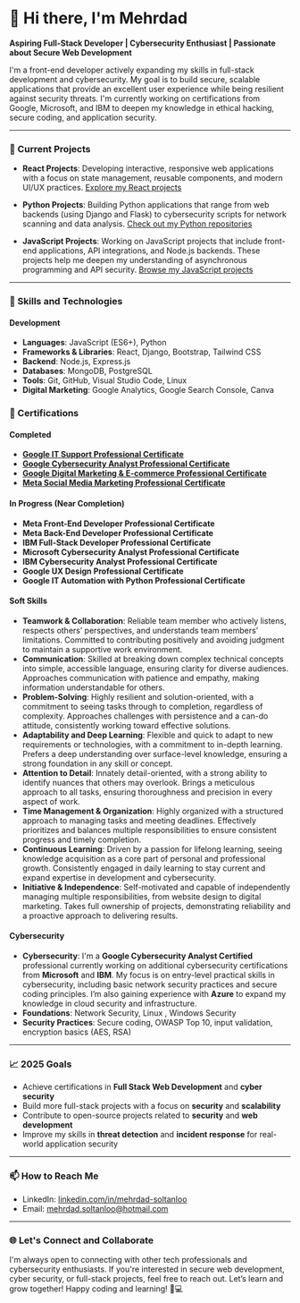 # 👋 Hi there, I'm Mehrdad

**Aspiring Full-Stack Developer | Cybersecurity Enthusiast | Passionate about Secure Web Development**

I'm a front-end developer actively expanding my skills in full-stack development and cybersecurity. My goal is to build secure, scalable applications that provide an excellent user experience while being resilient against security threats. I'm currently working on certifications from Google, Microsoft, and IBM to deepen my knowledge in ethical hacking, secure coding, and application security.

---

### 🔭 Current Projects

- **React Projects**: Developing interactive, responsive web applications with a focus on state management, reusable components, and modern UI/UX practices. [Explore my React projects](https://github.com/mehrdad-soltanloo/react-projects) 

- **Python Projects**: Building Python applications that range from web backends (using Django and Flask) to cybersecurity scripts for network scanning and data analysis. [Check out my Python repositories](https://github.com/mehrdad-soltanloo/python-projects)

- **JavaScript Projects**: Working on JavaScript projects that include front-end applications, API integrations, and Node.js backends. These projects help me deepen my understanding of asynchronous programming and API security. [Browse my JavaScript projects](https://github.com/mehrdad-soltanloo/vanilla-js-projects)

---

### 🌱 Skills and Technologies

#### Development
- **Languages**: JavaScript (ES6+), Python
- **Frameworks & Libraries**: React, Django, Bootstrap, Tailwind CSS
- **Backend**: Node.js, Express.js
- **Databases**: MongoDB, PostgreSQL
- **Tools**: Git, GitHub, Visual Studio Code, Linux
- **Digital Marketing**: Google Analytics, Google Search Console, Canva

### 📜 Certifications

#### Completed
- **[Google IT Support Professional Certificate](https://coursera.org/share/f630ff4c85d314d83a1447015f0468b3)**  
- **[Google Cybersecurity Analyst Professional Certificate](https://coursera.org/share/4513a1aae8a6af0b013df939975f2ead)**  
- **[Google Digital Marketing & E-commerce Professional Certificate](https://coursera.org/share/2fcf6be12b8d94abee62db3ac961721b)**  
- **[Meta Social Media Marketing Professional Certificate](https://coursera.org/share/216f41a21c9c6e4c04346de409e73f51)**  

#### In Progress (Near Completion)
- **Meta Front-End Developer Professional Certificate**
- **Meta Back-End Developer Professional Certificate**
- **IBM Full-Stack Developer Professional Certificate**
- **Microsoft Cybersecurity Analyst Professional Certificate**
- **IBM Cybersecurity Analyst Professional Certificate**
- **Google UX Design Professional Certificate**
- **Google IT Automation with Python Professional Certificate**

  
#### Soft Skills
- **Teamwork & Collaboration**: Reliable team member who actively listens, respects others’ perspectives, and understands team members’ limitations. Committed to contributing positively and avoiding judgment to maintain a supportive work environment.
- **Communication**: Skilled at breaking down complex technical concepts into simple, accessible language, ensuring clarity for diverse audiences. Approaches communication with patience and empathy, making information understandable for others.
- **Problem-Solving**: Highly resilient and solution-oriented, with a commitment to seeing tasks through to completion, regardless of complexity. Approaches challenges with persistence and a can-do attitude, consistently working toward effective solutions.
- **Adaptability and Deep Learning**: Flexible and quick to adapt to new requirements or technologies, with a commitment to in-depth learning. Prefers a deep understanding over surface-level knowledge, ensuring a strong foundation in any skill or concept.
- **Attention to Detail**: Innately detail-oriented, with a strong ability to identify nuances that others may overlook. Brings a meticulous approach to all tasks, ensuring thoroughness and precision in every aspect of work.
- **Time Management & Organization**: Highly organized with a structured approach to managing tasks and meeting deadlines. Effectively prioritizes and balances multiple responsibilities to ensure consistent progress and timely completion.
- **Continuous Learning**: Driven by a passion for lifelong learning, seeing knowledge acquisition as a core part of personal and professional growth. Consistently engaged in daily learning to stay current and expand expertise in development and cybersecurity.
- **Initiative & Independence**: Self-motivated and capable of independently managing multiple responsibilities, from website design to digital marketing. Takes full ownership of projects, demonstrating reliability and a proactive approach to delivering results.

#### Cybersecurity
- **Cybersecurity**: I'm a **Google Cybersecurity Analyst Certified** professional currently working on additional cybersecurity certifications from **Microsoft** and **IBM**. My focus is on entry-level practical skills in cybersecurity, including basic network security practices and secure coding principles. I’m also gaining experience with **Azure** to expand my knowledge in cloud security and infrastructure.
- **Foundations**: Network Security, Linux , Windows Security
- **Security Practices**: Secure coding, OWASP Top 10, input validation, encryption basics (AES, RSA)

---

### 📈 2025 Goals

- Achieve certifications in **Full Stack Web Development** and **cyber security**
- Build more full-stack projects with a focus on **security** and **scalability**
- Contribute to open-source projects related to **security** and **web development**
- Improve my skills in **threat detection** and **incident response** for real-world application security

---


### 📫 How to Reach Me

- LinkedIn: [linkedin.com/in/mehrdad-soltanloo](https://www.linkedin.com/in/mehrdad-soltanloo)
- Email: mehrdad.soltanloo@hotmail.com

---

### 🌐 Let's Connect and Collaborate

I'm always open to connecting with other tech professionals and cybersecurity enthusiasts. If you're interested in secure web development, cyber security, or full-stack projects, feel free to reach out. Let’s learn and grow together!
Happy coding and learning! 🚀💻
